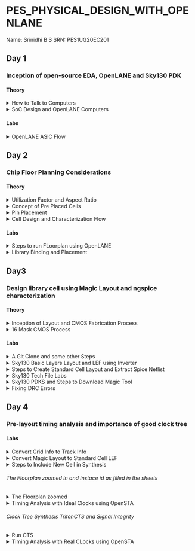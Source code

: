 # PES_PHYSICAL_DESIGN_WITH_OPENLANE
Name: Srinidhi B S        SRN: PES1UG20EC201 
## Day 1
### Inception of open-source EDA, OpenLANE and Sky130 PDK
#### Theory
<details>
  
  <summary>How to Talk to Computers</summary>

  - First we look at the introduction to the RISC-V ISA(Instructiion Set Architecture). Supposing we need to execute a C program on a particular hardware. First the C-program is converted into Assembly Code( here for RISC-V processor). Then the assembly code is converted into binary. An RTL implements this code for the particular layout of the RISC-V processor and the output is visible.
  - An application running on a system is usually written with the help of a high level language such as C,C++,Python etc. The code of these applications are compiled with the help of compilers running on a system software(OS). The compiler converts the high level code into assembly intructions for the particular processor. The assembler then converts the instructions into binary which is fed into the layout of the chip that processes every pattern of bits and the program is hence run.
</details>

<details>
  
  <summary>SoC Design and OpenLANE Computers</summary>

  **What is a PDK?**
- PDK stands for Process Design Kit.
- It is a collection of files used to model a fabrication process for the EDA tools used to design an IC
  - Process Design Rules.
  - Device Models
  - Digital Standard Cell Libraries
  - I/O Libraries
 
A simplified RTL to GDSII Flow is :
- Synthesis -> Floor/Power Planning -> Placement -> Clock Tree Synthesis -> Routing -> Signoff

- Synthesis - Converts RTL to a ciruit, out of compomments from the standard cell library.
- Floor and Power Planning - Obejctive here is to plan the silicon area and create robust power distribution network to power the chip.
  - Chip Floor Planning - Partition the chip die between different system building blocks and place the I/O pads.
  - Macro Floor Planning - We define the macro dimensions, pin locations and rows are defined.
  - Power Planning - The power distribution network is contructed.
- Placement - Placing the cells on the floorplan rows, aligned with the sites. There are 2 steps: Global and Detailed.
- Clock Tree Synthesis - To deliver the clock to all sequential elements.
- Routing - Implement the interconnect using the available metal layers.
- Sign Off - Perform physical verification such as DRC(Design Rule Check) and LVS(Layout vs Synthesis). Also perform STA(Static Timiing Analysis).
</details>

#### Labs  
<details>

  <summary>OpenLANE ASIC Flow</summary>

  ![p1](https://github.com/Srini-web/pes_pd/assets/77874288/48bb6b45-fab9-4d96-bf7b-3a64ff3532f4)

## Getting Familiar with the Open Source EDA Tools

### Design Preparation Step
<details>
  
  <summary>Openlane Interactive</summary>

- Let us first go the the working directory using the following commands
```
cd Desktop/work/tools/
```

```
cd openlane_working_dir/openlane/
```
![s1opln](https://github.com/Srini-web/pes_pd/assets/77874288/0e9392ba-b165-4482-8a6a-5c3a82c52946)

- We now type the command ```docker```.
- This will open the shell as shown in the figure above
- Now we type
```
./flow.tcl -interactive
```
![s2opl](https://github.com/Srini-web/pes_pd/assets/77874288/5e65d288-92de-4267-8ddd-0bc8853acda1)

- If the 'interactive' keyword is not present, then the entire flow of the tool is run.

![s4](https://github.com/Srini-web/pes_pd/assets/77874288/3c284bbc-e6e6-483c-b2a2-6ae41eea9062)

- Now we must import all the packages required to run the flow, we use the command:
```
package require openlane 0.9
```

![s3](https://github.com/Srini-web/pes_pd/assets/77874288/68250674-3ecd-4e74-ab0e-bd9b5e21a3d7)

</details>

<details>
  
  <summary>Running Synthesis</summary>
  - We will be working with the 'picorv32a' design.
  - The src folder has the verilog file and the sdc file of the design
  - Now we do the design setup stage using the command:
```
prep -design picorv32a
```
- After preparing the design, we can see that a new 'runs' folder is created.
  
![s5](https://github.com/Srini-web/pes_pd/assets/77874288/752fcce4-4d86-40cb-836f-e31a391dc5e2)

- To synthesize the design we type
```
run_synthesis
```
- This command invokes yosys, runs the synthesis and the abc commands.
- A long process is observed after typing this command, which for a little over two mintues.

![s7](https://github.com/Srini-web/pes_pd/assets/77874288/7816183c-5ec9-409d-9447-d02cb4419f23)

- A synthesis successful message must be displayed.

![s9](https://github.com/Srini-web/pes_pd/assets/77874288/b733a107-7da1-4527-8f22-b246f291cb80) 

- The flop ratio can be calculated by using:
```
No. of flops/No. of cells = 1613/14876 = 0.108
```
- In percentage there is 10.8% of the total number of cells are Flops

![s8](https://github.com/Srini-web/pes_pd/assets/77874288/7308f813-8d85-4b59-9a24-d15d145e38c5)

- Under the runs folder we can check out the netlist file generated after synthesis
</details>

</details>

##  Day 2

### Chip Floor Planning Considerations

#### Theory

<details>
  
  <summary>Utilization Factor and Aspect Ratio</summary>
  ![p1](https://github.com/Srini-web/pes_pd/assets/77874288/2377e9ec-d58a-40d4-91ce-e338317fdd19)

- We consider a simple netlist with a Launch and Capture Flop. It also has an AND and OR gate.
- We then convert it into squares since we need appropriate dimensions

![p2](https://github.com/Srini-web/pes_pd/assets/77874288/cf97c0b4-9f68-4a91-b492-e11ccc9cee1f)

- Let us consider the areas of the gates and Flops as 1 sq unit
![p3](https://github.com/Srini-web/pes_pd/assets/77874288/b22c12ba-e187-4834-97ce-469f37c978be)


- Clubbing them together we get an area of 4 sq units

- The 'core' section of a chip is where the fundamental logic design is placed.
- The 'die' area contains the core and is a small semiconductor are on which the fundamental circuit is fabricated.

![p4](https://github.com/Srini-web/pes_pd/assets/77874288/4419eeb3-abdb-4d27-9d98-e903d1c48baa)

- Now we put the netlist in the 'core' area and check the utilization.
- Here
```
Utilization Factor = Area Occupied by the Netlist/Total Area of the Core
```
- As we can see here, there is 100% utilization and ```Utilization Factor = 1```.
- In practical scenarios we don't go for such a high utilization factor.
- The 'Aspect Ratio = Height/Width = 1'.
</details>


<details>
  <summary>Concept of Pre Placed Cells</summary>

  ![p5](https://github.com/Srini-web/pes_pd/assets/77874288/3600e3cc-4cc5-47c3-bf3c-154a1f50ce85)

- We take the above combinational logic as an example

![p6](https://github.com/Srini-web/pes_pd/assets/77874288/72d0fc09-02e1-4a41-acab-04262b44b210)

- We split the circuit into two parts, block 1 and block 2 as shown above

![p7](https://github.com/Srini-web/pes_pd/assets/77874288/d9b1d125-a349-4e51-892d-23509e3ab044)

- We extend the I/O pins and black box the boxes.
- Now we separate the boxes and the get their respective I/O ports.
- The use of doing this is that the users can use the blocks multiple times and form the required final circuit with ease.
- They only need to implement the design once and it can be reused.
- These kind of IPs have user defined locations and are placed in the chip before automated placement and routing takes place. These are called pre-placed cells.

**Surrounding Pre-Placed Cells with Decoupling Capacitors**

![p8](https://github.com/Srini-web/pes_pd/assets/77874288/9b61b290-5648-4f21-ac49-fc834ea77230)


- Huge capacitor filled with charge. The equivalent voltage across the capacitor is similar to what the power supply produces.
- We add the capacitor in parallel to the circuit.
- Everytime the circuit switches it draws current from the decoupling capacitor, whereas the outer network with the power supply and other componets is used to re-charge the capacitor
</details>

<details>
  <summary>Pin Placement</summary>
  
  - In pin placemnt step we use the HDL netlist to determine where a specific pin should be placed in the circuit.
  - We join the common pins and try to keep the connections as effecient as possible.
  - Pins are placed in the Die area.
</details>

<details>
  <summary>Cell Design and Characterization Flow</summary>

  **Cell Design Flow**
- Inputs -> Process design kits(PDKs) : DRC and LVS rules, SPICE models, library and user-defined specs.
- Design Steps -> Circuit Design, Layout Design(Euler Path and Stick Diagram), Characterization.
- Outputs -> CDL(Circuit Description Language), GDSII, LEF, extracted spice netlist(.cir)

**Characterization Flow**
- This is for an inverter.
1) Read the model files.
2) Read the extracted SPICE netlist.
3) Recognize the behaviour of the buffer.
4) Attaching the necessary power sources
5) Apply the stimulus, which is the input signal to the circuit.
6) Read the sub-circuit of the inverter.
7) Provide necessary output capacitances.
8) Provide the necessary simulation commands

**Timing Characterization**
- slew_low_rise_thr = 20%
- slew_high_rise_thr = 80%
- slew_low_fall_thr = 20%
- slew_high_fall_thr = 80%
- in_rise_thr = 50%
- in_fall_thr = 50%
- out_rise_thr = 50%
- out_fall_thr = 50%

- Propogation delay = time(out_fall_thr) - time(in_rise_thr)

- Transition Time
  - On rise: time(slew_high_rise_thr) - time(slew_low_rise_thr)
  - On fall : time(slew_high_fall_thr) - time(slew_low_fall_thr)
</details>

#### Labs

<details>
  <summary>Steps to run FLoorplan using OpenLANE</summary>

  ![s1](https://github.com/Srini-web/pes_pd/assets/77874288/316aa0c5-4b22-459e-acc0-31cc14191c9a)
    - To view floorplan we type
```
run_floorplan
```
in the OpenLANE shell.

![s2runfppic](https://github.com/Srini-web/pes_pd/assets/77874288/807a9743-f509-4185-a987-ebb3488f5316)


![s2runfppicPDNsucc](https://github.com/Srini-web/pes_pd/assets/77874288/f5a60ea8-8bf7-4570-aa73-cf12b46c1b67)

- To open the Floorplan we go to the required directory that is
```
vsduser@vsdsquadron:~/Desktop/work/tools/openlane_working_dir/openlane/designs/picorv32a/runs/11-09_15-36/results/floorplan
```
using the ```cd``` command.

- Then we type the command:
```
magic -T /home/vsduser/Desktop/work/tools/openlane_working_dir/pdks/sky130A/libs.tech/magic/sky130A.tech lef read ../../tmp/merged.lef def read picorv32a.floorplan.def &
```

- The following layout is displayed

![s3](https://github.com/Srini-web/pes_pd/assets/77874288/d2e89620-dd13-4354-baaa-a91dbde13b2d)

- We can press 's' and then 'v' to align the design to the center of the screen.

- We can right click on the mouse and pess 'z' to zoom into a desired part.
![s4](https://github.com/Srini-web/pes_pd/assets/77874288/074ff4e0-2ded-4b0e-abba-23f2173adf79)

- We can see here that the I/O ports are equidistant

![s5](https://github.com/Srini-web/pes_pd/assets/77874288/5b830bcc-6271-4f37-9e5a-0f5bc6eb054d)

- We can check the details of the ports as follows
  - Hover over a port with your crosshair and press 's' on your keyboard
  - Now open the tkcon command window and type ```what```.
  - This will show you the details of the selected port.

![s6](https://github.com/Srini-web/pes_pd/assets/77874288/9021bb56-9847-4720-b914-bd602894dd78)

- If we zoom in a little more, we can see the tap cells.
- They are present to prevent latch up conditions which occur in the CMOS devices

![s7](https://github.com/Srini-web/pes_pd/assets/77874288/1d1ca9ba-7afe-4be4-b527-9b4ee9afb91c)

- These are the standard cells that are used in the design
</details>

<details>
  <summary>Library Binding and Placement</summary>

**Netlist Binding and Initial Place Design**


- In real life, the logic gates and cells do not have shapes, but are present in the form of rectangles and squares.
- Hence they have dimensions to them and the space where they are placed must be utilized carefully
- The above picture shows an example of a library.
- Library consists of various kinds of cells which have different shapes and sizes, flavours and different timing information.
- The components of the netlist are placed in the core area.
- They are placed according to the convenience of distance from the pins.
- When sending signal from FF1 to FF2, according to the circuit requirements, there has to be a very fast propogation of signals. Hence, they are placed very close and buffers are added since there is a small delay for the signal from the pin to reach FF1. The buffers maintain signal integrity

**Viewing the Placement**
- To view the placement we type
```
run_placement
```
in the OpenLANE shell.

![image](https://github.com/AniruddhaN2203/pes_pd/assets/142299140/56832e08-c84e-4c78-8a24-73e1b9bdb05f)
- This is the result displayed. As we can see the '/picorv32a.placement.def' file is read.

![image](https://github.com/AniruddhaN2203/pes_pd/assets/142299140/0adbe3c9-fe26-4770-9eb0-1ed9ca581402)
- We move one directory up from the 'floorplan' folder using
```
cd ../placement/
```
- To view the placement design we use the command
```
magic -T /home/vsduser/Desktop/work/tools/openlane_working_dir/pdks/sky130A/libs.tech/magic/sky130A.tech lef read ../../tmp/merged.lef def read picorv32a.placement.def
```
![s8](https://github.com/Srini-web/pes_pd/assets/77874288/e600dc7a-f697-4925-ac3a-a82a7da5c540)

- The above is displayed.
- All these standard cells were present at the initial layout of the floorplan.

![s9](https://github.com/Srini-web/pes_pd/assets/77874288/299c7beb-b0c3-48f9-88f2-86f4cdba717b)

- If we zoom in we can see the placement of the standard cells in the standard cell rows.
</details>

## Day3
### Design library cell using Magic Layout and ngspice characterization
#### Theory

<details>
  
  <summary>Inception of Layout and CMOS Fabrication Process</summary>
     SPICE Deck Creation for CMOS Inverter
      - SPICE Deck is a netlist that has information on:
        - component connectivity 
        - component values
        - identifying the nodes
        - giving a designation to the nodes

**SPICE Simulation and Switching Threshold**

![p1](https://github.com/Srini-web/pes_pd/assets/77874288/c38f2267-31ae-41d4-9f29-010b4383c0ff)

- The CMOS on the right side has a bigger size than the one on the left.
- These waveforms tell us that the CMOS is a very robust device. The characteristics of the CMOS are maintained across a variety of sizes.
- The arrow is pointing to the point where 'Vin = Vout'.

![p2](https://github.com/Srini-web/pes_pd/assets/77874288/a9b6b073-4b4d-4dfa-a5cf-a1a42f33d4a5)

- Above graph gives details on each point and its significance

 </details>

<details>
  
  <summary>16 Mask CMOS Process</summary>

1) Selecting a Substrate - Selecting the appropriate substrate to synthsize the design on.
2) Creating active reagion for transistors - Adding layers of SiO2(40nm), Si3N4(80nm) and photoresist(1um). On top of the photoresist we put a mask layer. Pass UV light and remove the mask. Resist is removed. LOCOS(Local Oxidation of Silicon) is performed. Si3N4 is etched.
3) N-Well and P-Well formation - The next masks are used to create the source and drain regions of the MOSFETs. Boron is used to make P-Well using ion implantation. Phosphorus is used to create N-Well. Put the MOSFET in a Drive In furnace.
4) Formation of Gate - Gate formation involves depositing a gate oxide, defining gate patterns using photolithography, depositing gate material, etching to create gates, doping the substrate and insulating the gates.
5) Lightly Doped Drain Formation(LDD) - Lightly doped drain (LDD) formation involves implanting the drain and source regions of a MOSFET transistor with a lighter concentration of dopants to reduce hot electron effect and short channel effect and enhance device performance.
6) Source and Drain Formation - Source and drain formation in a MOSFET transistor typically involves doping the silicon substrate with chemicals such as arsenic or phosphorous for n-type regions (source and drain) and boron for p-type regions (source and drain). High temperature annealing is performed.
7) Steps to form Contacts and Interconnects(local) - Titanium is deposited with a process known as sputtering. Wafer is heated to about 650 - 700 C in an N2 ambient furnace for 60 seconds. TiSi2 contacts are formed.  TiN is also formed used for local communication. TiN is etched using RCA cleaning.
8) Higher Level Metal Formation - Forming contacts and interconnects locally involves depositing a dielectric material like silicon dioxide, patterning it using photolithography, etching contact holes, depositing a barrier metal (e.g., titanium or titanium nitride), filling with a conductor (e.g., aluminum or copper) using chemical vapor deposition (CVD), and then planarizing through chemical-mechanical polishing (CMP).
   
</details>

#### Labs
<details>
  
  <summary>A Git Clone and some other Steps</summary>

- We need to perform a git clone here from a repository that we require, to do the future labs.
- We can type the following command
```
git clone https://github.com/nickson-jose/vsdstdcelldesign.git
```

- Now we need to copy the 'sky130A.tech' file into the directory we just cloned
- We can do this by using
```
cp sky130A.tech /home/vsduser/Desktop/work/tools/openlane_working_dir/openlane/vsdstdcelldesign
```
![s2](https://github.com/Srini-web/pes_pd/assets/77874288/43fdcb64-188b-4467-8e76-d1de2cf45af3)

![s3](https://github.com/Srini-web/pes_pd/assets/77874288/c3702505-5c1f-4e13-987d-d2d70c33f8dd)

</details>

<details>
  
  <summary>Sky130 Basic Layers Layout and LEF using Inverter</summary>

- Now let us look at the layout of a CMOS inverter. To open this we type the command

![s4](https://github.com/Srini-web/pes_pd/assets/77874288/eaeeb1ac-6f46-4bd9-82ca-90350655c1a8)

```
 magic -T sky130A.tech sky130_inv.mag &
```

![s5](https://github.com/Srini-web/pes_pd/assets/77874288/be3296b1-f851-42fd-a4af-6bb21ec26965)

- We can get to know the details of the inverter by hovering the mouse cursor over it and pressing 's' on the keyboard. Then we can type ```what``` in the tkcon.
- Pressing 's' three times will show what parts are connected to the selected part.

- We shall look at the difference between LEF and Layout. The above image is a Layout.
- LEF represents abstract component data in a machine-readable format for IC libraries, while layout is the physical geometric arrangement of these components on a semiconductor chip.

</details>
  
<details>
  
  <summary>Steps to Create Standard Cell Layout and Extract Spice Netlist</summary>

- DRC errors can be viewed in the tkcon.

To extract Spice Netlist we perform the following steps in the tkcon window:
- We use the commands
```
ext2spice cthresh 0 rthresh 0 -> this is done to copy the parasitic capacitances
```
- The next command is
```
ext2spice
```

![s6](https://github.com/Srini-web/pes_pd/assets/77874288/4bdda6f9-cdee-4eaf-878f-1caeab914568)

- We can see that a sky130_inv.spice file is created
</details>

<details>
  
  <summary>Sky130 Tech File Labs</summary>
  
**Create Final SPICE Deck**
- To start off we look at the minimum value of the layout window.
- We can use 'g' on the keyboard to activate the grid and after selecting a grid by right clicking on the mouse, we type ```box``` in tkcon window to check the minimum value of the layout window.
- Next we need to open the spice file using the command
```
gedit sky130_inv.spice
```
- We need to configure it to the above specifications.

**Characterize Inverter using Sky130 Models**

![s7](https://github.com/Srini-web/pes_pd/assets/77874288/f6e64a7c-b00a-4dfc-8ee8-077c37dc7b6a)

- We now plot the graph for output vs input sweeping the time.
- We first use the command
```
ngspice sky130_inv.spice
```
- In the ngspice shell we use the command
```
plot y vs time a
```
- The following graph is displayed.
![s8](https://github.com/Srini-web/pes_pd/assets/77874288/73589a16-9ae9-4fa3-b2ed-19ce65981051)

- Rise Time -> time taken to rise from 20% to 80% of the max value -> 2.25075e-09 - 2.184e-09 = 0.006675e-09 s.
- Propogation Delay/Cell Rise Delay -> 2.21379e-09 - 2.15e-09 = 0.06379e-09 s.
</details>

<details>
  
  <summary>Sky130 PDKS and Steps to Download Magic Tool</summary>

- Enter the command
```
 wget http://opencircuitdesign.com/open_pdks/archive/drc_tests.tgz
```
- Move the file to desktop using
```
mv drc_tests.tgz Desktop/
```
- Extract the file using
```
tar xfz drc_tests.tgz 
```
![s9magicdwn](https://github.com/Srini-web/pes_pd/assets/77874288/a656595e-dffa-4845-8cd7-59eb6c39e4e1)

- Do ```ls``` to view all the files in it.

To open the software we type
```
magic -d XR
```
- We click 'file' and open the 'met3.mag' file.
![s10magicaccess](https://github.com/Srini-web/pes_pd/assets/77874288/cd2733a1-35aa-4f54-9612-c6a124620d19)

- If we select an area and type ```drc why``` in the tkcon wndow, it will show us the DRC error.
- To add contact cuts to metal3, first select an area using left and right click. Then hovering over the m3contact we click middle mouse button.
  
</details>

<details>
  
  <summary>Fixing DRC Errors</summary>

- There is a DRC error in the poly.mag file in 'poly.9'.
- Open the sky130A.tech file in the editor and make the following changes
  
![s11polyedit](https://github.com/Srini-web/pes_pd/assets/77874288/60e2ac10-0da4-44d9-b580-d4f10f89766d)

- Now open the tkcon window and type
```
load tech sky130A.tech
drc check
```
![s12polyerror](https://github.com/Srini-web/pes_pd/assets/77874288/23a9d796-430c-487a-8556-2891ecd1a8b7)

- As we can see the error is fixed.

**DRC Error as Geometrical Construct**
- We open the nwell.mag file.
```
cif ostyle grc
cif see dnwell_shrink
cif see nwell_missing
```
- We type the above commands
- The following is displayed

  ![s14nwellerror](https://github.com/Srini-web/pes_pd/assets/77874288/897c7e2d-2120-4201-aca4-0ac6c6405602)
</details>

## Day 4
### Pre-layout timing analysis and importance of good clock tree
#### Labs
<details>
  
  <summary>Convert Grid Info to Track Info</summary>
- We must go to the following directory and type
```
less tracks.info
```

![s1lesstracksinfo](https://github.com/Srini-web/pes_pd/assets/77874288/69dddfc6-10d4-4dc2-85d9-cbae0c0d3342)

- The 'tracks.info' file is used during the routing stage.
- Routes are the metal traces.
- Since the PNR is an automated flow, we need to specify where all we want the routes to go.
  ![s2grid](https://github.com/Srini-web/pes_pd/assets/77874288/6b1142cb-0354-4fdf-bb83-08f249c0a381)

- Now we converge the grid definition in the layout to track definition, by typing the following command
![s2 2grid](https://github.com/Srini-web/pes_pd/assets/77874288/62816399-9f33-4a35-bc7d-eb3d00a283b3)

- The following is the result.
- This shows that the routing of 'li1' layer can happen only along this grid

![s3ay](https://github.com/Srini-web/pes_pd/assets/77874288/3d680298-893a-47fc-a02c-7cc54c8d7514)

- Having the ports at the intersection of horizontal and vertical tracks ensure that the route can reach that port from the 'y' as well as 'x' direction.
- The next requirement is that the width of the cell should be the odd multiple of xpitch which is '0.46' as seen in the 'tracks.info' file.
- As we can see it encloses two full boxes and two halves of one box, totally making three boxes as indicated by the white rectangle.
- 
</details>

<details>
  
  <summary>Convert Magic Layout to Standard Cell LEF</summary>
**Convert Magic Layout to Standard Cell LEF**
- In the tkcon window of the 'sky130_inv.mag' file we type
```
save sky130_vsdinv.mag
```
to make our own .mag file
- To make the .lef file we type
```
lef write
```
to make our own lef file.

- Type ```less sky130_vsdinv.lef```.

![s4lefwrite](https://github.com/Srini-web/pes_pd/assets/77874288/e5cb32e3-2253-4f0f-8b98-c6ba06c47e45)

- The .lef file is as follows
  
![s5openlef](https://github.com/Srini-web/pes_pd/assets/77874288/c65df412-5cee-49a1-8592-5a7ca43a1587)

</details>
<details>
  
  <summary>Steps to Include New Cell in Synthesis</summary>

- We copy the .mag file that we created to the 'src' folder of picorv32a folder.
  ![s6filecopy](https://github.com/Srini-web/pes_pd/assets/77874288/0af8e96f-5d52-4918-8842-8ea7986030e3)

- We then perform this copy command.
![s7configedit](https://github.com/Srini-web/pes_pd/assets/77874288/c0c01abb-b191-48fc-8872-3d2141627831)

- Next we modify the 'config.tcl' file in the picorv32a folder as follows.
- Open the OpenLANE interactive window and retrieve the 0.9 package.
![s8openlane](https://github.com/Srini-web/pes_pd/assets/77874288/13e36e31-ae75-40bc-ab36-e425bf231899)

- Type the following
```
prep -design picorv32a -tag 16-09_19-58 -overwrite
set lefs [glob $::env(DESIGN_DIR)/src/*.lef]
add_lefs -src $lefs 
```
- Next we type ```run_synthesis```.

![s9synth1](https://github.com/Srini-web/pes_pd/assets/77874288/59c24d91-767b-45c9-a42e-d3e64b2d6cc0)

- The following results are displayed.
![s10synth2](https://github.com/Srini-web/pes_pd/assets/77874288/d7481d02-2e85-483d-ba2d-407c6b37efd0)

- To run floorplan and placement we type
```
init_floorplan
run_placement
```
![s10synth2](https://github.com/Srini-web/pes_pd/assets/77874288/89b4c53d-0e7c-476f-bc5d-71e7a383163d)

- Now to view the design we type the command
```
magic -T /home/vsduser/Desktop/work/tools/openlane_working_dir/pdks/sky130A/libs.tech/magic/sky130A.tech lef read ../../tmp/merged.lef def read picorv32a.placement.def &
```

![s12placement](https://github.com/Srini-web/pes_pd/assets/77874288/ea3005d0-e8d3-4968-8598-b9eeb5706d72)

- The following is displayed.
- Zooming into the design using 'z' we can see the sky130_vsdinv than we defined.
- We have plugged in our custon cell in the OpenLANE flow.
</details>

###### The Floorplan zoomed in and instace id as filled in the sheets
<details>
  <summary>The Floorplan zoomed </summary>
  
   ![INSTANCE](https://github.com/Srini-web/pes_pd/assets/77874288/14360d13-8fde-4878-bce1-d4ddd873ffa1)
   
</details>

<details>
  
  <summary>Timing Analysis with Ideal Clocks using OpenSTA</summary>

**Configure OpenSTA for Post-Synth Timing Analysis**
- We must create two files

![p13](https://github.com/Srini-web/pes_pd/assets/77874288/982ac92f-1a3f-43d8-a960-9a3728806806)

- The first one must be in the openlane directory
- This file is known as the 'pre_sta.conf' file.

![p14](https://github.com/Srini-web/pes_pd/assets/77874288/b48945a1-4ec6-4972-be3d-913a34b88f9a)

- The second is the my_base.sdc file.
- This should be in the 'src/sky130' directory under the picorv32a directory.

- To run the timing analysis we type
```
sta pre_sta.conf
```
<img width="551" alt="p15" src="https://github.com/Srini-web/pes_pd/assets/77874288/70547d14-0f73-4f4c-982f-81a8d6ce426c">

- Following result is displayed
- There is a slack violation

![p16](https://github.com/Srini-web/pes_pd/assets/77874288/94ce30cc-2e58-4955-a127-58883826896b)

- Settinf MAX_FANOUT value to 4 reduces the slack violation.

</details>

###### Clock Tree Synthesis TritonCTS and Signal Integrity
<details>
  
  <summary>Run CTS</summary>

- To run CTS we need to type the command
```
run_cts
```

![s17ctsrun](https://github.com/Srini-web/pes_pd/assets/77874288/76efea91-25af-4bcc-834d-2a3546f6dd3b)

- New .v is created
  
![s18vfiletrim](https://github.com/Srini-web/pes_pd/assets/77874288/7fb38b09-7381-45b6-8b0d-8d79b8c0e831)

</details>

<details>
  
  <summary>Timing Analysis with Real CLocks using OpenSTA</summary>

- First we type the command
```
openroad
```
- Then we read the .lef file using the command
```
read_lef /openLANE_flow/designs/picorv32a/runs/16-09_19-58/tmp/merged.lef
```
- Then we read the .def file.
```
read_def /openLANE_flow/designs/picorv32a/runs/16-09_19-58/results/cts/picorv32a.cts.def
```

![s19opnrdlefdef](https://github.com/Srini-web/pes_pd/assets/77874288/d90a65d1-102e-4bcd-95ab-5536549f22e7)

- We then do
```
write_db pico_cts.db
read_db pico_cts.db
read_verilog /openLANE_flow/designs/picorv32a/runs/16-09_19-58/results/synthesis/picorv32a.synthesis_cts.v
read_liberty -max $::env(LIB_SLOWEST)
read_liberty -max $::env(LIB_FASTEST)
```
- We read the .src file.
```
read_sdc /openLANE_flow/designs/picorv32a/src/sky130/my_base.sdc
```
- We set the clock
```
set_propagated_clock [all_clocks]
```
- Checking the report
```
report_checks -path_delay min_max -format full_clock_expanded -digits 4
```

![p20sdcop1](https://github.com/Srini-web/pes_pd/assets/77874288/7ee00b5d-4b61-413a-9427-d936f44efe07)

- Above results are displayed

![p21abvrslt](https://github.com/Srini-web/pes_pd/assets/77874288/c145e05b-75cb-46b5-b8ff-cd87c84deae4)

- We perform it again for a more accurate result

![s22accurate](https://github.com/Srini-web/pes_pd/assets/77874288/9b0dfe39-aafd-48a0-81a8-5d7ed7877d67)

- Above results are displayed

![p22last](https://github.com/Srini-web/pes_pd/assets/77874288/c5df6ad9-cb00-40c0-b418-59c759ae71ac)

```
report_clock_skew -hold
report clock_skew -setup
```

